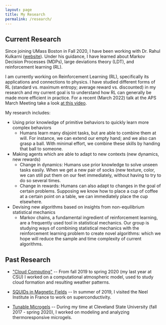 ```yaml
---
layout: page
title: My Research
permalink: /research/
---
```

## Current Research
Since joining UMass Boston in Fall 2020, I have been working with Dr. Rahul Kulkarni ([website][rahul-website]). Under his guidance, I have learned about Markov Decision Processes (MDPs), large deviations theory (LDT), and reinforcement learning (RL).

I am currently working on Reinforcement Learning (RL), specifically its applications and connections to physics.
I have studied different forms of RL (standard vs. maximum entropy; average reward vs. discounted) in my research and my current goal is to understand how RL can generally be made more efficient in practice. For a recent (March 2022) talk at the APS March Meeting take a look [at this video][yt-link].

My research includes:
- Using prior knowledge of primitive behaviors to quickly learn more complex behaviors
    - Humans learn many disjoint tasks, but are able to combine them at will. For instance, we can extend our empty hand; and we also can grasp a ball. With minimal effort, we combine these skills by handing that ball to someone.
- Making agents which are able to adapt to new contexts (new dynamics, new rewards)
    - Change in dynamics: Humans use prior knowledge to solve unseen tasks easily. When we get a new pair of socks (new texture, color, we can still put them on our feet immediately, without having to try to do so several times.
    - Change in rewards: Humans can also adapt to changes in the goal of certain problems. Supposing we know how to place a cup of coffee at a certain point on a table, we can immediately place the cup elsewhere.
- Devising new algorithms based on insights from non-equilibrium statistical mechanics
    - Markov chains, a fundamental ingredient of reinforcement learning, are a frequently used tool in statistical mechanics. Our group is studying ways of combining statistical mechanics with the reinforcement learning problem to create novel algorithms: which we hope will reduce the sample and time complexity of current algorithms.


## Past Research
- ["Cloud Computing"][clouds-link]
-- From fall 2019 to spring 2020 (my last year at CSU) I worked on a computational atmospheric model, used to study cloud formation and resulting weather patterns.

- [SQUIDs in Magnetic Fields][neel-link]
-- In summer of 2019, I visited the Neel Institute in France to work on superconductivity. 

- [Tunable Microgels][microgels-link]
-- During my time at Cleveland State University (fall 2017 - spring 2020), I worked on modeling and analyzing thermoresponsive microgels.

<!-- [neel-link]: /research-posts/2022/05/11/neel-research.html -->
<!-- [neel-link]: /_pages/neel-research.html/ -->
[neel-link]: /neel-research/
[microgels-link]: /microgels-research/
[rahul-website]: http://www.quantum.umb.edu/Kulkarni/Rahul_homepage.html
[clouds-link]: /clouds-research/
[yt-link]: https://www.youtube.com/watch?v=qWjA7VOOxE4&t=311s